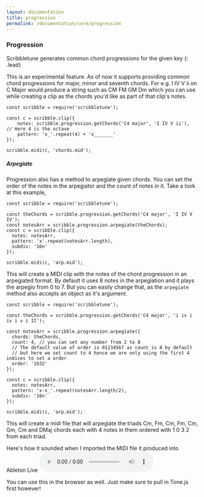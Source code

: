 ```yaml
---
layout: documentation
title: progression
permalink: /documentation/core/progression
---
```


### Progression
Scribbletune generates common chord progressions for the given key
{: .lead}

This is an experimental feature. As of now it supports providing common chord progressions for major, minor and seventh chords. For e.g. I IV V ii on C Major would produce a string such as CM FM GM Dm which you can use while creating a clip as the chords you'd like as part of that clip's notes.

```
const scribble = require('scribbletune');

const c = scribble.clip({
	notes: scribble.progression.getChords('C4 major', 'I IV V ii'),  // Here 4 is the octave
	pattern: 'x_'.repeat(4) + 'x_______'
});

scribble.midi(c, 'chords.mid');
```

##### Arpegiate
Progression also has a method to arpegiate given chords. You can set the order of the notes in the arpegiator and the count of notes in it. Take a look at this example,

```
const scribble = require('scribbletune');

const theChords = scribble.progression.getChords('C4 major', 'I IV V IV');
const notesArr = scribble.progression.arpegiate(theChords);
const c = scribble.clip({
  notes: notesArr,
  pattern: 'x'.repeat(notesArr.length),
  subdiv: '16n'
});

scribble.midi(c, 'arp.mid');
```

This will create a MIDI clip with the notes of the chord progression in an arpegiated format. By default it uses 8 notes in the arpegiation and it plays the arpegio from 0 to 7. But you can easily change that, as the `arpegiate` method also accepts an object as it's argument.

```
const scribble = require('scribbletune');

const theChords = scribble.progression.getChords('C4 major', 'i iv i iv i v i II');

const notesArr = scribble.progression.arpegiate({
  chords: theChords,
  count: 4, // you can set any number from 2 to 8
  // The default value of order is 01234567 as count is 8 by default
  // but here we set count to 4 hence we are only using the first 4 indices to set a order
  order: '1032'
});

const c = scribble.clip({
  notes: notesArr,
  pattern: 'x-x_'.repeat(notesArr.length/2),
  subdiv: '16n'
});

scribble.midi(c, 'arp.mid');
```

This will create a midi file that will arpegiate the triads Cm, Fm, Cm, Fm, Cm, Gm, Cm and DMaj chords each with 4 notes in them ordered with 1 0 3 2 from each triad. 

Here's how it sounded when I imported the MIDI file it produced into Ableton Live
<audio controls="">
  <source src="/sounds/arp.mp3" type="audio/mpeg">
</audio>

You can use this in the browser as well. Just make sure to pull in Tone.js first however!


